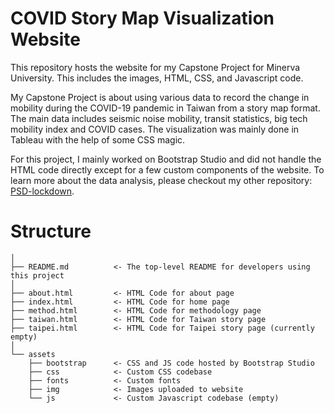 # COVID Story Map Visualization Website

This repository hosts the website for my Capstone Project for Minerva University. This includes the images, HTML, CSS, and Javascript code.


My Capstone Project is about using various data to record the change in mobility during the COVID-19 pandemic in Taiwan from a story map format. The main data includes seismic noise mobility, transit statistics, big tech mobility index and COVID cases. The visualization was mainly done in Tableau with the help of some CSS magic.


For this project, I mainly worked on Bootstrap Studio and did not handle the HTML code directly except for a few custom components of the website. To learn more about the data analysis, please checkout my other repository: [PSD-lockdown](https://github.com/enjuichang/PSD-lockdown).

# Structure

```
│
├── README.md          <- The top-level README for developers using this project
│
├── about.html         <- HTML Code for about page
├── index.html         <- HTML Code for home page
├── method.html        <- HTML Code for methodology page
├── taiwan.html        <- HTML Code for Taiwan story page
├── taipei.html        <- HTML Code for Taipei story page (currently empty)
│
└── assets             
    ├── bootstrap      <- CSS and JS code hosted by Bootstrap Studio
    ├── css            <- Custom CSS codebase
    ├── fonts          <- Custom fonts
    ├── img            <- Images uploaded to website
    └── js             <- Custom Javascript codebase (empty)

```
